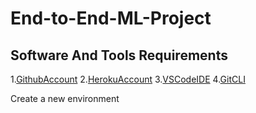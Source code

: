 # End-to-End-ML-Project

## Software And Tools Requirements
1.[GithubAccount](https://github.com)
2.[HerokuAccount](https://www.heroku.com/)
3.[VSCodeIDE](https://code.visualstudio.com/)
4.[GitCLI](https://git-scm.com/book/en/v2/Getting-Started-The-Command-Line)


Create a new environment

